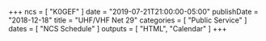 +++
ncs = [ "K0GEF" ]
date = "2019-07-21T21:00:00-05:00"
publishDate = "2018-12-18"
title = "UHF/VHF Net 29"
categories = [ "Public Service" ]
dates = [ "NCS Schedule" ]
outputs = [ "HTML", "Calendar" ]
+++
